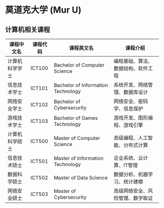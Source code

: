 # 莫道克大学 (Mur U)

## 计算机相关课程

| 课程中文名 | 课程代码 | 课程英文名 | 课程介绍 |
|-----------|---------|-----------|---------|
| 计算机科学学士 | ICT100 | Bachelor of Computer Science | 编程基础、算法、数据结构、软件工程 |
| 信息技术学士 | ICT101 | Bachelor of Information Technology | 系统开发、网络管理、数据库设计 |
| 网络安全学士 | ICT102 | Bachelor of Cybersecurity | 网络安全、密码学、信息保护 |
| 游戏技术学士 | ICT103 | Bachelor of Games Technology | 游戏开发、图形编程、游戏引擎 |
| 计算机科学硕士 | ICT500 | Master of Computer Science | 高级编程、人工智能、分布式计算 |
| 信息技术硕士 | ICT501 | Master of Information Technology | 企业系统、云计算、IT管理 |
| 数据科学硕士 | ICT502 | Master of Data Science | 数据分析、机器学习、统计建模 |
| 网络安全硕士 | ICT503 | Master of Cybersecurity | 高级网络安全、风险管理、数字取证 |
